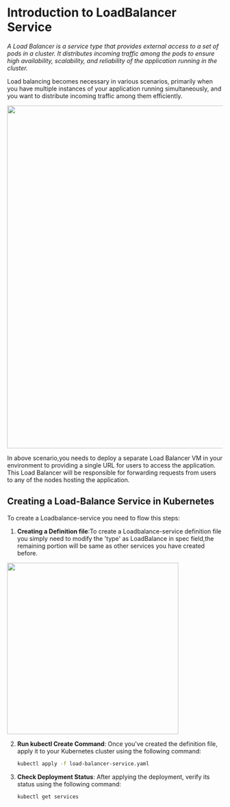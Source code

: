 # Introduction to LoadBalancer Service
*A Load Balancer is a service type that provides external access to a set of pods in a cluster. It distributes incoming traffic among the pods to ensure high availability, scalability, and reliability of the application running in the cluster.*

Load balancing becomes necessary in various scenarios, primarily when you have multiple instances of your application running simultaneously, and you want to distribute incoming traffic among them efficiently.

<image src="./images/LB-01.png" width="800">

In above scenario,you needs to deploy a separate Load Balancer VM in your environment to providing a single URL for users to access the application. This Load Balancer will be responsible for forwarding requests from users to any of the nodes hosting the application.


## Creating a Load-Balance Service in Kubernetes

To create a Loadbalance-service you need to flow this steps:

1.  **Creating a Definition file**:To create a Loadbalance-service definition file you simply need to modify the 'type' as LoadBalance in spec field,the remaining portion will be same as other services you have created before.

<image src="./images/LB-02.png" width="400">

2. **Run kubectl Create Command**: Once you've created the definition file, apply it to your Kubernetes cluster using the following command:
   
    ```bash
    kubectl apply -f load-balancer-service.yaml
    ```
3. **Check Deployment Status**: After applying the deployment, verify its status using the following command:

    ```bash
    kubectl get services
    ```
